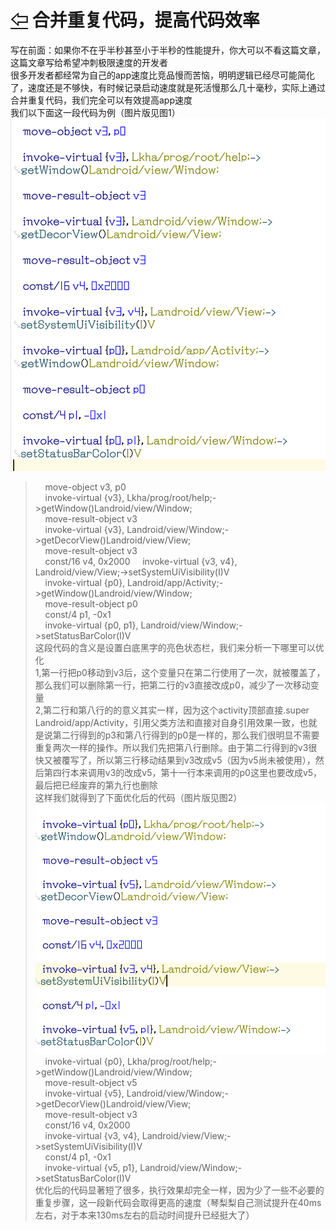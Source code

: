 # [⇦][] 合并重复代码，提高代码效率  
写在前面：如果你不在乎半秒甚至小于半秒的性能提升，你大可以不看这篇文章，这篇文章写给希望冲刺极限速度的开发者  
很多开发者都经常为自己的app速度比竞品慢而苦恼，明明逻辑已经尽可能简化了，速度还是不够快，有时候记录启动速度就是死活慢那么几十毫秒，实际上通过合并重复代码，我们完全可以有效提高app速度  
我们以下面这一段代码为例（图片版见图1）  
![](67.png)  
>      move-object v3, p0  
>      invoke-virtual {v3}, Lkha/prog/root/help;->getWindow()Landroid/view/Window;  
>      move-result-object v3  
>      invoke-virtual {v3}, Landroid/view/Window;->getDecorView()Landroid/view/View;  
>      move-result-object v3  
>      const/16 v4, 0x2000 
>      invoke-virtual {v3, v4}, Landroid/view/View;->setSystemUiVisibility(I)V  
>      invoke-virtual {p0}, Landroid/app/Activity;->getWindow()Landroid/view/Window;  
>      move-result-object p0  
>      const/4 p1, -0x1  
>      invoke-virtual {p0, p1}, Landroid/view/Window;->setStatusBarColor(I)V  
这段代码的含义是设置白底黑字的亮色状态栏，我们来分析一下哪里可以优化  
1,第一行把p0移动到v3后，这个变量只在第二行使用了一次，就被覆盖了，那么我们可以删除第一行，把第二行的v3直接改成p0，减少了一次移动变量  
2,第二行和第八行的的意义其实一样，因为这个activity顶部直接.super Landroid/app/Activity，引用父类方法和直接对自身引用效果一致，也就是说第二行得到的p3和第八行得到的p0是一样的，那么我们很明显不需要重复两次一样的操作。所以我们先把第八行删除。由于第二行得到的v3很快又被覆写了，所以第三行移动结果到v3改成v5（因为v5尚未被使用），然后第四行本来调用v3的改成v5，第十一行本来调用的p0这里也要改成v5，最后把已经废弃的第九行也删除  
这样我们就得到了下面优化后的代码（图片版见图2）  
![](68.png)  
>      invoke-virtual {p0}, Lkha/prog/root/help;->getWindow()Landroid/view/Window;  
>      move-result-object v5  
>      invoke-virtual {v5}, Landroid/view/Window;->getDecorView()Landroid/view/View;  
>      move-result-object v3  
>      const/16 v4, 0x2000  
>      invoke-virtual {v3, v4}, Landroid/view/View;->setSystemUiVisibility(I)V  
>      const/4 p1, -0x1  
>      invoke-virtual {v5, p1}, Landroid/view/Window;->setStatusBarColor(I)V  
优化后的代码显著短了很多，执行效果却完全一样，因为少了一些不必要的重复步骤，这一段新代码会取得更高的速度（琴梨梨自己测试提升在40ms左右，对于本来130ms左右的启动时间提升已经挺大了）



[⇦]: ../../list.md